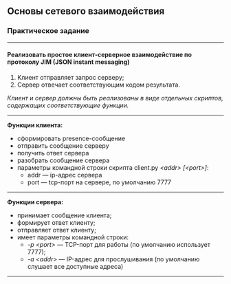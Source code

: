## Основы сетевого взаимодействия

### Практическое задание

---

#### Реализовать простое клиент-серверное взаимодействие по протоколу JIM (JSON instant messaging)

1.  Клиент отправляет запрос серверу;
2.  Сервер отвечает соответствующим кодом результата.

_Клиент и сервер должны быть реализованы в виде отдельных скриптов, содержащих соответствующие функции._

---

**Функции клиента:**

*   сформировать presence-сообщение
*   отправить сообщение серверу
*   получить ответ сервера
*   разобрать сообщение сервера
*   параметры командной строки скрипта client.py _\<addr> \[\<port>\]_:
    *   addr — ip-адрес сервера
    *   port — tcp-порт на сервере, по умолчанию 7777

---

**Функции сервера:**

*   принимает сообщение клиента;
*   формирует ответ клиенту;
*   отправляет ответ клиенту;
*   имеет параметры командной строки:
    *   _\-p \<port>_ — TCP-порт для работы (по умолчанию использует 7777);
    *   _\-a \<addr>_ — IP-адрес для прослушивания (по умолчанию слушает все доступные адреса)

---
